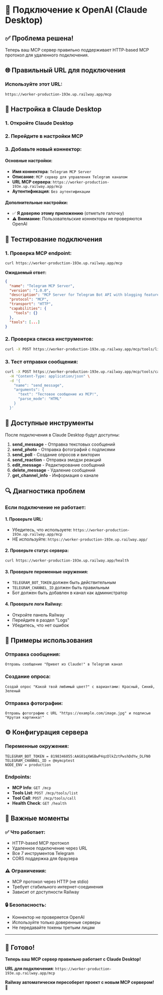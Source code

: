 # 🔌 Подключение к OpenAI (Claude Desktop)

## ✅ Проблема решена!

Теперь ваш MCP сервер правильно поддерживает HTTP-based MCP протокол для удаленного подключения.

## 🌐 Правильный URL для подключения

### **Используйте этот URL:**
```
https://worker-production-193e.up.railway.app/mcp
```

## 🔧 Настройка в Claude Desktop

### 1. Откройте Claude Desktop
### 2. Перейдите в настройки MCP
### 3. Добавьте новый коннектор:

#### **Основные настройки:**
- **Имя коннектора**: `Telegram MCP Server`
- **Описание**: `MCP сервер для управления Telegram каналом`
- **URL MCP сервера**: `https://worker-production-193e.up.railway.app/mcp`
- **Аутентификация**: `Без аутентификации`

#### **Дополнительные настройки:**
- ✅ **Я доверяю этому приложению** (отметьте галочку)
- ⚠️ **Внимание**: Пользовательские коннекторы не проверяются OpenAI

## 🧪 Тестирование подключения

### 1. Проверка MCP endpoint:
```bash
curl https://worker-production-193e.up.railway.app/mcp
```

**Ожидаемый ответ:**
```json
{
  "name": "Telegram MCP Server",
  "version": "1.0.0",
  "description": "MCP Server for Telegram Bot API with blogging features",
  "protocol": "MCP",
  "transport": "HTTP",
  "capabilities": {
    "tools": {}
  },
  "tools": [...]
}
```

### 2. Проверка списка инструментов:
```bash
curl -X POST https://worker-production-193e.up.railway.app/mcp/tools/list
```

### 3. Тест отправки сообщения:
```bash
curl -X POST https://worker-production-193e.up.railway.app/mcp/tools/call \
  -H "Content-Type: application/json" \
  -d '{
    "name": "send_message",
    "arguments": {
      "text": "Тестовое сообщение из MCP!",
      "parse_mode": "HTML"
    }
  }'
```

## 📱 Доступные инструменты

После подключения в Claude Desktop будут доступны:

1. **send_message** - Отправка текстовых сообщений
2. **send_photo** - Отправка фотографий с подписями
3. **send_poll** - Создание опросов и викторин
4. **send_reaction** - Отправка эмодзи реакций
5. **edit_message** - Редактирование сообщений
6. **delete_message** - Удаление сообщений
7. **get_channel_info** - Информация о канале

## 🔍 Диагностика проблем

### Если подключение не работает:

#### 1. Проверьте URL:
- Убедитесь, что используете: `https://worker-production-193e.up.railway.app/mcp`
- НЕ используйте: `https://worker-production-193e.up.railway.app/`

#### 2. Проверьте статус сервера:
```bash
curl https://worker-production-193e.up.railway.app/health
```

#### 3. Проверьте переменные окружения:
- `TELEGRAM_BOT_TOKEN` должен быть действительным
- `TELEGRAM_CHANNEL_ID` должен быть правильным
- Бот должен быть добавлен в канал как администратор

#### 4. Проверьте логи Railway:
- Откройте панель Railway
- Перейдите в раздел "Logs"
- Убедитесь, что нет ошибок

## 🚀 Примеры использования

### Отправка сообщения:
```
Отправь сообщение "Привет из Claude!" в Telegram канал
```

### Создание опроса:
```
Создай опрос "Какой твой любимый цвет?" с вариантами: Красный, Синий, Зеленый
```

### Отправка фотографии:
```
Отправь фотографию с URL "https://example.com/image.jpg" и подписью "Крутая картинка!"
```

## ⚙️ Конфигурация сервера

### Переменные окружения:
```
TELEGRAM_BOT_TOKEN = 8198346055:AAG01qXWGBwP4qzDlkZztPwshDdYw_DLFN0
TELEGRAM_CHANNEL_ID = @mymcptest
NODE_ENV = production
```

### Endpoints:
- **MCP Info**: `GET /mcp`
- **Tools List**: `POST /mcp/tools/list`
- **Tool Call**: `POST /mcp/tools/call`
- **Health Check**: `GET /health`

## 🎯 Важные моменты

### ✅ Что работает:
- HTTP-based MCP протокол
- Удаленное подключение через URL
- Все 7 инструментов Telegram
- CORS поддержка для браузера

### ⚠️ Ограничения:
- MCP протокол через HTTP (не stdio)
- Требует стабильного интернет-соединения
- Зависит от доступности Railway

### 🔒 Безопасность:
- Коннектор не проверяется OpenAI
- Используйте только доверенные серверы
- Не передавайте токены третьим лицам

---

## 🎉 Готово!

**Теперь ваш MCP сервер правильно работает с Claude Desktop!**

**URL для подключения**: `https://worker-production-193e.up.railway.app/mcp`

**Railway автоматически пересоберет проект с новым MCP сервером!** 🚀
